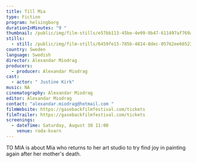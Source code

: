 ```yaml
---
title: Till Mia
type: Fiction
program: helsingborg
durationInMinutes: "9 "
thumbnail: /public/img/film-stills/e57bb113-45be-4e99-9b47-611497af769a.jpeg
stills:
  - still: /public/img/film-stills/6459fe15-785b-4814-8dec-05762ee66523.jpeg
country: Sweden
language: Swedish
director: Alexandar Miodrag
producers:
  - producer: Alexandar Miodrag
cast:
  - actor: " Justine Kirk"
music: NA
cinematography: Alexandar Miodrag
editor: Alexandar Miodrag
contact: "alexandar.miodrag@hotmail.com "
filmWebsite: https://gasebackfilmfestival.com/tickets
filmTrailer: https://gasebackfilmfestival.com/tickets
screenings:
  - dateTime: Saturday, August 30 11:00
    venue: roda-kvarn
---
```

TO MIA is about Mia who returns to her art studio to try find joy in painting again after her mother's death.